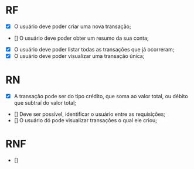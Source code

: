 # RF

- [x] O usuário deve poder criar uma nova transação;
- [] O usuário deve poder obter um resumo da sua conta;
- [x] O usuário deve poder listar todas as transações que já ocorreram;
- [x] O usuário deve poder visualizar uma transação única;

# RN

- [x] A transação pode ser do tipo crédito, que soma ao valor total, ou débito que subtraí do valor total;
- [] Deve ser possível, identificar o usuário entre as requisições;
- [] O usuário dó pode visualizar transações o qual ele criou;

# RNF

- []

